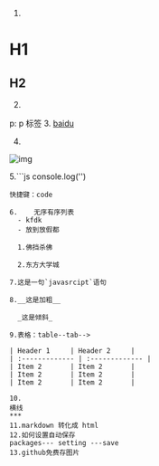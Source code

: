 1.
# H1
## H2
2.
p: p 标签
3.
[baidu](http://baidu.com)

4.
![img](https://avatars2.githubusercontent.com/u/15951209?v=3&s=460)

5.```js
console.log('')
```
快捷键：code

6.    无序有序列表
  - kfdk
  - 放到放假都

  1.佛挡杀佛

  2.东方大学城

7.这是一句`javasrcipt`语句

8.__这是加粗__

  _这是倾斜_

9.表格：table--tab-->

| Header 1     | Header 2     |
| :------------- | :------------- |
| Item 2       | Item 2       |
| Item 2       | Item 2       |
| Item 2       | Item 2       |

10.
横线
***
11.markdown 转化成 html
12.如何设置自动保存
packages--- setting ---save
13.github免费存图片
